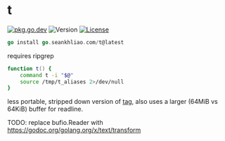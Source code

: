 # t

[![pkg.go.dev](http://img.shields.io/badge/godoc-reference-blue.svg?style=flat-square)](https://pkg.go.dev/go.seankhliao.com/t)
![Version](https://img.shields.io/github/v/tag/seankhliao/t?sort=semver&style=flat-square)
[![License](https://img.shields.io/github/license/seankhliao/t.svg?style=flat-square)](LICENSE)

```go
go install go.seankhliao.com/t@latest
```

requires ripgrep

```zsh
function t() {
    command t -i "$@"
    source /tmp/t_aliases 2>/dev/null
}
```

less portable, stripped down version of [tag](https://github.com/aykamko/tag),
also uses a larger (64MiB vs 64KiB) buffer for readline.

TODO: replace bufio.Reader with https://godoc.org/golang.org/x/text/transform
